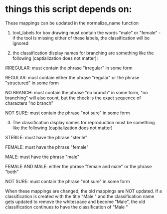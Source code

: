 # things this script depends on:

These mappings can be updated in the normalize_name function

1. tool_labels for box drawing must contain the words "male" or "female" - if the tool is missing either of these labels, the classification will be ignored

2. the classification display names for branching are something like the following (captialization does not matter):

IRREGULAR: must contain the phrase "irregular" in some form

REGULAR: must contain either the phrase "regular" or the phrase "structured" in some form

NO BRANCH: must contain the phrase "no branch" in some form, "no branching" will also count, but the check is the exact sequence of characters "no branch"

NOT SURE: must contain the phrase "not sure" in some form

3. The classification display names for reproduction must be something like the following (capitalization does not matter)

STERILE: must have the phrase "sterile"

FEMALE: must have the phrase "female"

MALE: must have the phrase "male"

FEMALE AND MALE: either the phrase "female and male" or the phrase "both"

NOT SURE: must contain the phrase "not sure" in some form

When these mappings are changed, the old mappings are NOT updated. If a classification is created with the title "Male " and the classification name gets updated to remove the whitespace and become "Male", the old classification continues to have the classification of "Male "
